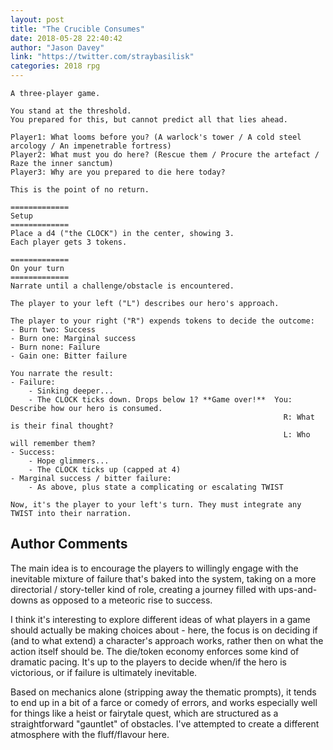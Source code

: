```yaml
---
layout: post
title: "The Crucible Consumes"
date: 2018-05-28 22:40:42
author: "Jason Davey"
link: "https://twitter.com/straybasilisk"
categories: 2018 rpg
---
```

```
A three-player game.

You stand at the threshold.
You prepared for this, but cannot predict all that lies ahead.

Player1: What looms before you? (A warlock's tower / A cold steel arcology / An impenetrable fortress)
Player2: What must you do here? (Rescue them / Procure the artefact / Raze the inner sanctum)
Player3: Why are you prepared to die here today?

This is the point of no return.

=============
Setup
=============
Place a d4 ("the CLOCK") in the center, showing 3.
Each player gets 3 tokens.

=============
On your turn
=============
Narrate until a challenge/obstacle is encountered.

The player to your left ("L") describes our hero's approach.

The player to your right ("R") expends tokens to decide the outcome:
- Burn two: Success
- Burn one: Marginal success
- Burn none: Failure
- Gain one: Bitter failure

You narrate the result:
- Failure:
    - Sinking deeper...
    - The CLOCK ticks down. Drops below 1? **Game over!**  You: Describe how our hero is consumed.
                                                             R: What is their final thought?
                                                             L: Who will remember them?
- Success:
    - Hope glimmers...
    - The CLOCK ticks up (capped at 4)
- Marginal success / bitter failure:
    - As above, plus state a complicating or escalating TWIST

Now, it's the player to your left's turn. They must integrate any TWIST into their narration.
```
## Author Comments 

The main idea is to encourage the players to willingly engage with the inevitable mixture of failure that's baked into the system, taking on a more directorial / story-teller kind of role, creating a journey filled with ups-and-downs as opposed to a meteoric rise to success.

I think it's interesting to explore different ideas of what players in a game should actually be making choices about - here, the focus is on deciding if (and to what extend) a character's approach works, rather then on what the action itself should be. The die/token economy enforces some kind of dramatic pacing. It's up to the players to decide when/if the hero is victorious, or if failure is ultimately inevitable.

Based on mechanics alone (stripping away the thematic prompts), it tends to end up in a bit of a farce or comedy of errors, and works especially well for things like a heist or fairytale quest, which are structured as a straightforward "gauntlet" of obstacles. I've attempted to create a different atmosphere with the fluff/flavour here.
